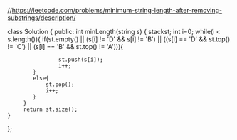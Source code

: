 //https://leetcode.com/problems/minimum-string-length-after-removing-substrings/description/

class Solution {
public:
    int minLength(string s) {
        stack<char>st;
        int i=0;
        while(i < s.length()){
            if(st.empty() || (s[i] != 'D' && s[i] != 'B') || ((s[i] == 'D' && st.top() != 'C') || (s[i] == 'B' && st.top() != 'A'))){
            
                    st.push(s[i]);
                    i++;
            }
            else{
                st.pop();
                i++;
            }
         }
         return st.size();
    }
};
